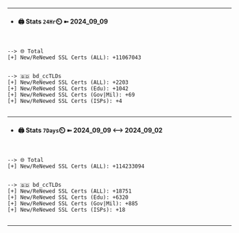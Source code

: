 

---
- #### 🖨️ **Stats** `24Hr`⏲️ ➼ 2024_09_09
```console


--> 🌐 Total
[+] New/ReNewed SSL Certs (ALL): +11067043


--> 🇧🇩 bd_ccTLDs
[+] New/ReNewed SSL Certs (ALL): +2203
[+] New/ReNewed SSL Certs (Edu): +1042
[+] New/ReNewed SSL Certs (Gov|Mil): +69
[+] New/ReNewed SSL Certs (ISPs): +4


```

---
- #### 🖨️ **Stats** `7Days`⏲️ ➼ 2024_09_09 <--> 2024_09_02
```console


--> 🌐 Total
[+] New/ReNewed SSL Certs (ALL): +114233094


--> 🇧🇩 bd_ccTLDs
[+] New/ReNewed SSL Certs (ALL): +18751
[+] New/ReNewed SSL Certs (Edu): +6320
[+] New/ReNewed SSL Certs (Gov|Mil): +885
[+] New/ReNewed SSL Certs (ISPs): +18


```

---

